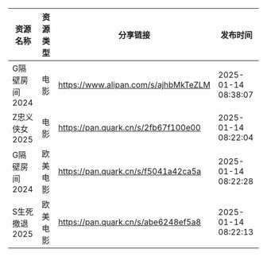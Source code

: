 | 资源名称      | 资源类型 | 分享链接                                 | 发布时间                |
| --------- | ---- | ------------------------------------ | ------------------- |
| G隔壁房间2024 | 电影   | https://www.alipan.com/s/ajhbMkTeZLM | 2025-01-14 08:38:07 |
| Z忠义侠女2025 | 电影   | https://pan.quark.cn/s/2fb67f100e00  | 2025-01-14 08:22:04 |
| G隔壁房间2024 | 欧美电影 | https://pan.quark.cn/s/f5041a42ca5a  | 2025-01-14 08:22:28 |
| S生死撤退2025 | 欧美电影 | https://pan.quark.cn/s/abe6248ef5a8  | 2025-01-14 08:22:13 |
